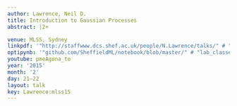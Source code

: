 ```yaml
---
author: Lawrence, Neil D.
title: Introduction to Gaussian Processes
abstract: |2+

venue: MLSS, Sydney
linkpdf: '"http://staffwww.dcs.shef.ac.uk/people/N.Lawrence/talks/" # "gp_mlss15.pdf"'
optipynb: '"github.com/SheffieldML/notebook/blob/master/" # "lab_classes/gprs/Low%20Rank%20Gaussian%20Processes.ipynb"'
youtube: pmeAgona_to
year: '2015'
month: '2'
day: 21–22
layout: talk
key: Lawrence:mlss15
---
```

